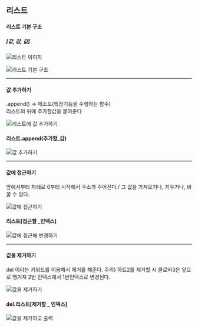 
## 리스트 

#### 리스트 기본 구조
##### [값, 값, 값]

![리스트 이미지](https://user-images.githubusercontent.com/77951853/114337102-7162ec80-9b8b-11eb-9edd-ca8c9302b2b0.png)

![리스트 기본 구조](https://user-images.githubusercontent.com/77951853/114341192-25687580-9b94-11eb-8c07-93d105f50303.png)

--------------------------------------------------
####  값 추가하기 
.append() → 메소드(특정기능을 수행하는 함수) \
리스트의 뒤에 추가할값을 붙여준다

![리스트에 값 추가하기](https://user-images.githubusercontent.com/77951853/114341337-7f693b00-9b94-11eb-868a-1536fcb5444c.png)

#### 리스트.append(추가할_값) 

![값 추가하기](https://user-images.githubusercontent.com/77951853/114341801-8775aa80-9b95-11eb-8b32-36ca760c8675.png)

--------------------------------------------------
####  값에 접근하기
앞에서부터 차례로 0부터 시작해서 주소가 주어진다./
그 값을 가져오거나, 지우거나, 바꿀 수 있다.

![값에 접근하기](https://user-images.githubusercontent.com/77951853/114342774-6b730880-9b97-11eb-8517-5dc4279b084d.png)

#### 리스트[접근할 _인덱스]

![값에 접근해 변경하기](https://user-images.githubusercontent.com/77951853/114342851-9fe6c480-9b97-11eb-870d-22a10177fac2.png)


--------------------------------------------------
####  값을 제거하기
del 이라는 키워드를 이용해서 제거를 해준다.
주의) 하트2를 제거할 시 클로버3은 앞으로 땡겨져 2번 인덱스에서 1번인덱스로 변경된다.

![값을 제거하기](https://user-images.githubusercontent.com/77951853/114343302-8e51ec80-9b98-11eb-8a98-8674ee8d8bfd.png)

#### del.리스트[제거할 _ 인덱스]
![값을 제거하고 출력](https://user-images.githubusercontent.com/77951853/114343311-9447cd80-9b98-11eb-924f-b233f9e22bfe.png)









